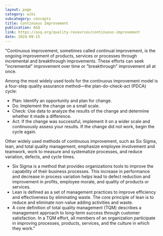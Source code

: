 ```yaml
---
layout: page
category: wiki
subcategory: concepts
title: Continuous Improvement
publication: ASQ
link: https://asq.org/quality-resources/continuous-improvement
date: 2024-09-15
---
```


"Continuous improvement, sometimes called continual improvement, is the ongoing improvement of products, services or processes through incremental and breakthrough improvements. These efforts can seek "incremental" improvement over time or "breakthrough" improvement all at once.

Among the most widely used tools for the continuous improvement model is a four-step quality assurance method—the plan-do-check-act (PDCA) cycle:

* Plan: Identify an opportunity and plan for change.
* Do: Implement the change on a small scale.
* Check: Use data to analyze the results of the change and determine whether it made a difference.
* Act: If the change was successful, implement it on a wider scale and continuously assess your results. If the change did not work, begin the cycle again.

Other widely used methods of continuous improvement, such as Six Sigma, lean, and total quality management, emphasize employee involvement and teamwork, work to measure and systematize processes, and reduce variation, defects, and cycle times.

* Six Sigma is a method that provides organizations tools to improve the capability of their business processes. This increase in performance and decrease in process variation helps lead to defect reduction and improvement in profits, employee morale, and quality of products or services.
* Lean is defined as a set of management practices to improve efficiency and effectiveness by eliminating waste. The core principle of lean is to reduce and eliminate non-value adding activities and waste.
* A core definition of total quality management (TQM) describes a management approach to long-term success through customer satisfaction. In a TQM effort, all members of an organization participate in improving processes, products, services, and the culture in which they work."
